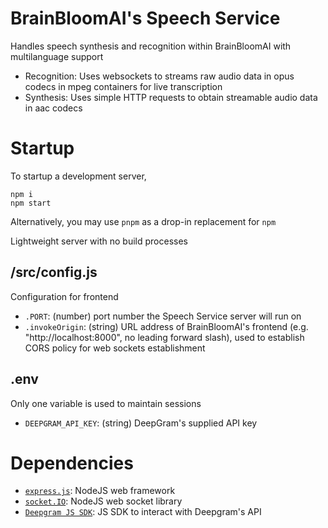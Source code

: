 # BrainBloomAI's Speech Service
Handles speech synthesis and recognition within BrainBloomAI with multilanguage support

- Recognition: Uses websockets to streams raw audio data in opus codecs in mpeg containers for live transcription
- Synthesis: Uses simple HTTP requests to obtain streamable audio data in aac codecs

# Startup
To startup a development server,
```
npm i
npm start
```

Alternatively, you may use `pnpm` as a drop-in replacement for `npm`

Lightweight server with no build processes

## /src/config.js
Configuration for frontend
- `.PORT`: (number) port number the Speech Service server will run on
- `.invokeOrigin`: (string) URL address of BrainBloomAI's frontend (e.g. "http://localhost:8000", no leading forward slash), used to establish CORS policy for web sockets establishment

## .env
Only one variable is used to maintain sessions
- `DEEPGRAM_API_KEY`: (string) DeepGram's supplied API key

# Dependencies
- [`express.js`](https://expressjs.com/): NodeJS web framework
- [`socket.IO`](https://socket.io/): NodeJS web socket library
- [`Deepgram JS SDK`](https://github.com/deepgram/deepgram-js-sdk): JS SDK to interact with Deepgram's API